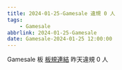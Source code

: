 ```yaml
---
title: 2024-01-25-Gamesale 違規 0 人
tags:
    - Gamesale
abbrlink: 2024-01-25-Gamesale
date: Gamesale-2024-01-25 12:00:00
---
```

Gamesale 板 [板規連結](https://www.ptt.cc/bbs/Gossiping/M.1637425085.A.07D.html)
昨天違規 0 人

